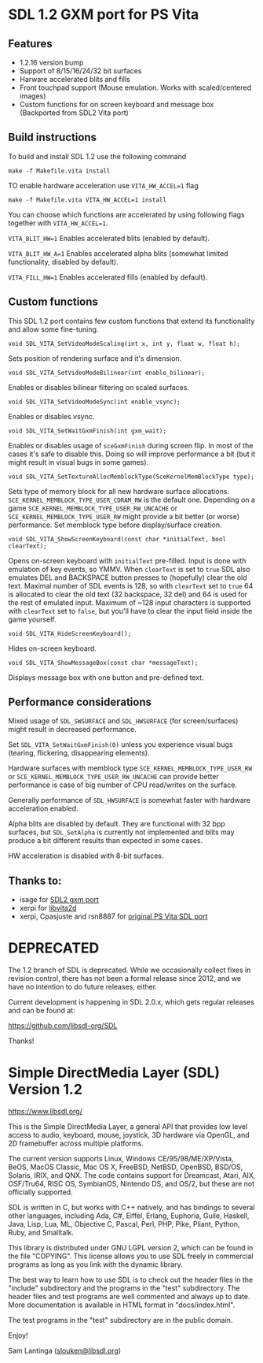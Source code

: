 # SDL 1.2 GXM port for PS Vita

## Features

- 1.2.16 version bump
- Support of 8/15/16/24/32 bit surfaces
- Harware accelerated blits and fills
- Front touchpad support (Mouse emulation. Works with scaled/centered images)
- Custom functions for on screen keyboard and message box (Backported from SDL2 Vita port)

## Build instructions

To build and install SDL 1.2 use the following command

```make -f Makefile.vita install```

TO enable hardware acceleration use ```VITA_HW_ACCEL=1``` flag

```make -f Makefile.vita VITA_HW_ACCEL=1 install```

You can choose which functions are accelerated by using following flags together with ```VITA_HW_ACCEL=1```.

`VITA_BLIT_HW=1` Enables accelerated blits (enabled by default).

`VITA_BLIT_HW_A=1` Enables accelerated alpha blits (somewhat limited functionality, disabled by default).

`VITA_FILL_HW=1` Enables accelerated fills (enabled by default).

## Custom functions

This SDL 1.2 port contains few custom functions that extend its functionality and allow some fine-tuning.

```void SDL_VITA_SetVideoModeScaling(int x, int y, float w, float h);```

Sets position of rendering surface and it's dimension.

```void SDL_VITA_SetVideoModeBilinear(int enable_bilinear);```

Enables or disables bilinear filtering on scaled surfaces.

```void SDL_VITA_SetVideoModeSync(int enable_vsync);```

Enables or disables vsync.

```void SDL_VITA_SetWaitGxmFinish(int gxm_wait);```

Enables or disables usage of ```sceGxmFinish``` during screen flip. In most of the cases it's safe to disable this. Doing so will improve performance a bit (but it might result in visual bugs in some games).

```void SDL_VITA_SetTextureAllocMemblockType(SceKernelMemBlockType type);```

Sets type of memory block for all new hardware surface allocations. ```SCE_KERNEL_MEMBLOCK_TYPE_USER_CDRAM_RW``` is the default one. Depending on a game ```SCE_KERNEL_MEMBLOCK_TYPE_USER_RW_UNCACHE``` or ```SCE_KERNEL_MEMBLOCK_TYPE_USER_RW``` might provide a bit better (or worse) performance. Set memblock type before display/surface creation.

```void SDL_VITA_ShowScreenKeyboard(const char *initialText, bool clearText);```

Opens on-screen keyboard with ```initialText``` pre-filled. Input is done with emulation of key events, so YMMV. When ```clearText``` is set to ```true``` SDL also emulates DEL and BACKSPACE button presses to (hopefully) clear the old text. Maximal number of SDL events is 128, so with ```clearText``` set to ```true``` 64 is allocated to clear the old text (32 backspace, 32 del) and 64 is used for the rest of emulated input. Maximum of ~128 input characters is supported with ```clearText``` set to ```false```, but you'll have to clear the input field inside the game yourself.

```void SDL_VITA_HideScreenKeyboard();```

Hides on-screen keyboard.

```void SDL_VITA_ShowMessageBox(const char *messageText);```

Displays message box with one button and pre-defined text.

## Performance considerations

Mixed usage of ```SDL_SWSURFACE``` and ```SDL_HWSURFACE``` (for screen/surfaces) might result in decreased performance.

Set ```SDL_VITA_SetWaitGxmFinish(0)``` unless you experience visual bugs (tearing, flickering, disappearing elements).

Hardware surfaces with memblock type ```SCE_KERNEL_MEMBLOCK_TYPE_USER_RW``` or ```SCE_KERNEL_MEMBLOCK_TYPE_USER_RW_UNCACHE``` can provide better performance is case of big number of CPU read/writes on the surface.

Generally performance of ```SDL_HWSURFACE``` is somewhat faster with hardware acceleration enabled.

Alpha blits are disabled by default. They are functional with 32 bpp surfaces, but `SDL_SetAlpha` is currently not implemented and blits may produce a bit different results than expected in some cases.

HW acceleration is disabled with 8-bit surfaces.

## Thanks to:
- isage for [SDL2 gxm port](https://github.com/isage/SDL-mirror)
- xerpi for [libvita2d](https://github.com/xerpi/libvita2d)
- xerpi, Cpasjuste and rsn8887 for [original PS Vita SDL port](https://github.com/rsn8887/SDL-Vita/tree/SDL12)


# DEPRECATED

The 1.2 branch of SDL is deprecated. While we occasionally collect fixes
in revision control, there has not been a formal release since 2012, and
we have no intention to do future releases, either.

Current development is happening in SDL 2.0.x, which gets regular
releases and can be found at:

https://github.com/libsdl-org/SDL

Thanks!



# Simple DirectMedia Layer (SDL) Version 1.2

https://www.libsdl.org/

This is the Simple DirectMedia Layer, a general API that provides low
level access to audio, keyboard, mouse, joystick, 3D hardware via OpenGL,
and 2D framebuffer across multiple platforms.

The current version supports Linux, Windows CE/95/98/ME/XP/Vista, BeOS,
MacOS Classic, Mac OS X, FreeBSD, NetBSD, OpenBSD, BSD/OS, Solaris, IRIX,
and QNX.  The code contains support for Dreamcast, Atari, AIX, OSF/Tru64,
RISC OS, SymbianOS, Nintendo DS, and OS/2, but these are not officially
supported.

SDL is written in C, but works with C++ natively, and has bindings to
several other languages, including Ada, C#, Eiffel, Erlang, Euphoria,
Guile, Haskell, Java, Lisp, Lua, ML, Objective C, Pascal, Perl, PHP,
Pike, Pliant, Python, Ruby, and Smalltalk.

This library is distributed under GNU LGPL version 2, which can be
found in the file  "COPYING".  This license allows you to use SDL
freely in commercial programs as long as you link with the dynamic
library.

The best way to learn how to use SDL is to check out the header files in
the "include" subdirectory and the programs in the "test" subdirectory.
The header files and test programs are well commented and always up to date.
More documentation is available in HTML format in "docs/index.html".

The test programs in the "test" subdirectory are in the public domain.

Enjoy!

Sam Lantinga (slouken@libsdl.org)


